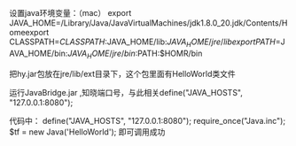 设置java环境变量：（mac）
export JAVA_HOME=/Library/Java/JavaVirtualMachines/jdk1.8.0_20.jdk/Contents/Homeexport CLASSPATH=$CLASSPATH:$JAVA_HOME/lib:$JAVA_HOME/jre/lib
export PATH=$JAVA_HOME/bin:$JAVA_HOME/jre/bin:$PATH:$HOMR/bin

把hy.jar包放在jre/lib/ext目录下，这个包里面有HelloWorld类文件

运行JavaBridge.jar ,知晓端口号，与此相关define("JAVA_HOSTS", "127.0.0.1:8080");

代码中：
define("JAVA_HOSTS", "127.0.0.1:8080");
require_once("Java.inc");
$tf = new Java('HelloWorld');
即可调用成功
